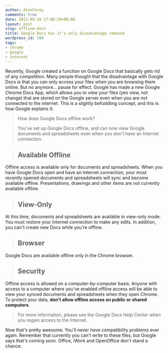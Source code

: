 ```yaml
---
author: AlexForey
comments: true
date: 2011-09-29 17:06:59+00:00
layout: post
slug: offline-docs
title: Google Docs has it's only disadvantage removed
wordpress_id: 109
tags:
- chrome
- google
- internet
---
```


Recently, Google created a function on Google Docs that basically gets rid of any competition. Many people thought that the disadvantage with Google Docs is that you can only access your files when you are browsing them online. But no anymore... pause for effect. Google has made a new Google Chrome Docs App, which allows you to view your files (yes view, not change) that are stored on the Google server even when you are not connected to the internet. This is a slightly befuddling concept, and this is how Google explains it:


> 

> 
> How does Google Docs offline work?
> 
> 

> 
> You've set up Google Docs offline, and can now view Google documents and spreadsheets even when you don't have an Internet connection.
> 
> 

> 
> 

> 
> ## Available Offline
> 
> 
Offline access is available only for documents and spreadsheets. When you have Google Docs open and have an Internet connection, your most recently opened documents and spreadsheets will sync and become available offline. Presentations, drawings and other items are not currently available offline.
> 
> 

> 
> 

> 
> ## View-Only
> 
> 
At this time, documents and spreadsheets are available in view-only mode. You must restore your Internet connection to make any edits. In addition, you can't create new Docs while you're offline.
> 
> 

> 
> 

> 
> ## Browser
> 
> 
Google Docs are available offline only in the Chrome browser.
> 
> 

> 
> 

> 
> ## Security
> 
> 
Offline access is allowed on a computer-by-computer basis. Anyone with access to a computer where you’ve enabled offline access will be able to view your synced documents and spreadsheets when they open Chrome. To protect your data, **don't allow offline access on public or shared computers**.
> 
> 

> 
> For more information, please see the Google Docs Help Center when you regain access to the Internet.


Now that's pretty awesome. You'll never have compatibility problems ever again. Remember that currently you can't write to these files, but Google says that's coming soon. Office, iWork and OpenOffice don't stand a chance.
